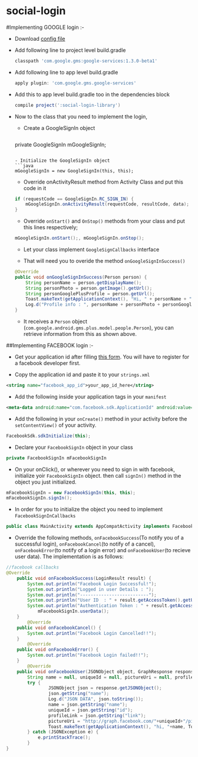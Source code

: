 # social-login
#Implementing GOOGLE login :-
- Download [config file](https://developers.google.com/identity/sign-in/android/start-integrating)

- Add following line to project level build.gradle 
  ```gradle
  classpath 'com.google.gms:google-services:1.3.0-beta1'
  ```
- Add following line to app level build.gradle 
  ```gradle
  apply plugin: 'com.google.gms.google-services'
  ```
- Add this to app level build.gradle too in the dependencies block

  ```gradle
  compile project(':social-login-library')
  ```
- Now to the class that you need to implement the login, 
	- Create a GoogleSignIn object
        ```java	
	private GoogleSignIn mGoogleSignIn;
	```
		
	- Initialize the GoogleSignIn object
	```java
	mGoogleSignIn = new GoogleSignIn(this, this);
	```
	  
	- Override onActivityResult method from Activity Class and put this code in it
	```java
	if (requestCode == GoogleSignIn.RC_SIGN_IN) {
		mGoogleSignIn.onActivityResult(requestCode, resultCode, data);
	}
	```
    	  
	- Override `onStart()` and `OnStop()` methods from your class and put this lines respectively;
	```java
	mGoogleSignIn.onStart();, mGoogleSignIn.onStop(); 
	```
	
	- Let your class implement `GoogleSignCallbacks` interface	
	
	- That will need you to overide the method `onGoogleSignInSuccess()`
	```java
	@Override
	public void onGoogleSignInSuccess(Person person) {
		String personName = person.getDisplayName();
		String personPhoto = person.getImage().getUrl();
		String personGooglePlusProfile = person.getUrl();		         		
		Toast.makeText(getApplicationContext(), "Hi, " + personName + " :)", Toast.LENGTH_SHORT).show();
		Log.d("Profile info : ", personName + personPhoto + personGooglePlusProfile);
	}
	```
	
	- It receives a `Person` object (`com.google.android.gms.plus.model.people.Person`), you can retrieve 				information from this as shown above.


##Implementing FACEBOOK login :-

- Get your application id after filling [this form](https://developers.facebook.com/quickstarts/?platform=android). You will have to register for a facebook developer first.

- Copy the application id and paste it to your `strings.xml` 
```xml
<string name="facebook_app_id">your_app_id_here</string>
```

- Add the following inside your application tags in your `manifest` 
```xml
<meta-data android:name="com.facebook.sdk.ApplicationId" android:value="@string/facebook_app_id"/>
```

- Add the following in your `onCreate()` method in your activity before the `setContentView()` of your activity.
```java
FacebookSdk.sdkInitialize(this);
```
- Declare your `FacebookSignIn` object in your class
```java
private FacebookSignIn mFacebookSignIn
```

- On your onClick(), or wherever you need to sign in with facebook, initialize yoir `FacebookSignIn` object. then call `signIn()` method in the object you just initialized.
```java
mFacebookSignIn = new FacebookSignIn(this, this);
mFacebookSignIn.signIn();
```

- In order for you to initialize the object you need to implement `FacebookSignInCallbacks`
```java
public class MainActivity extends AppCompatActivity implements FacebookSignInCallbacks{...}
```
- Override the following methods, `onFacebookSuccess`(To notify you of a successful login), `onFacebookCancel`(to notify of 	a cancel), `onFacebookError`(to notify of a login error) and `onFacebookUser`(to recieve user data). The implementation is 	as follows:
```java
//facebook callbacks
@Override
   	public void onFacebookSuccess(LoginResult result) {
       	System.out.println("Facebook Login Successful!");
       	System.out.println("Logged in user Details : ");
       	System.out.println("--------------------------");
       	System.out.println("User ID  : " + result.getAccessToken().getUserId());
       	System.out.println("Authentication Token : " + result.getAccessToken().getToken());
        	mFacebookSignIn.userData();
   	}
    	@Override
   	public void onFacebookCancel() {
       	System.out.println("Facebook Login Cancelled!!");
   	}
    	@Override
   	public void onFacebookError() {
       	System.out.println("Facebook Login failed!!");
   	}
    	@Override
   	public void onFacebookUser(JSONObject object, GraphResponse response) {
       	String name = null, uniqueId = null, pictureUri = null, profileLink = null;
       	try {
           		JSONObject json = response.getJSONObject();
           		json.getString("name");
           		Log.d("JSON DATA", json.toString());
           		name = json.getString("name");
           		uniqueId = json.getString("id");
           		profileLink = json.getString("link");
           		pictureUri = "http://graph.facebook.com/"+uniqueId+"/picture?type=large";
           		Toast.makeText(getApplicationContext(), "hi, "+name, Toast.LENGTH_SHORT).show();
       	} catch (JSONException e) {
       		e.printStackTrace();
       	}
}
```
